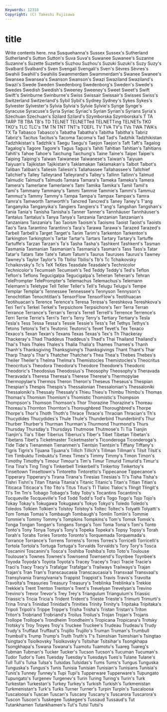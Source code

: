 ```yaml
---
Keywords: 12318 
Copyright: (C) Takeshi Fujisawa
---
```


# title

Write contents here.
nna Susquehanna's Sussex Sussex's
Sutherland Sutherland's Sutton Sutton's Suva Suva's Suwanee Suwanee's Suzanne Suzanne's
Suzette Suzette's Suzhou Suzhou's Suzuki Suzuki's Suzy Suzy's Svalbard Svalbard's
Sven Svengali Svengali's Sven's Sèvres Sèvres's Swahili Swahili's Swahilis Swammerdam
Swammerdam's Swanee Swanee's Swansea Swansea's Swanson Swanson's Swazi Swaziland Swaziland's
Swazi's Swede Sweden Swedenborg Swedenborg's Sweden's Swede's Swedes Swedish Swedish's
Sweeney Sweeney's Sweet Sweet's Swift Swift's Swinburne Swinburne's Swiss Swissair
Swissair's Swisses Swiss's Switzerland Switzerland's Sybil Sybil's Sydney Sydney's Sykes
Sykes's Sylvester Sylvester's Sylvia Sylvia's Sylvie Sylvie's Synge Synge's Syracuse
Syracuse's Syria Syriac Syriac's Syrian Syrian's Syrians Syria's Szechuan Szechuan's
Szilard Szilard's Szymborska Szymborska's T TA TARP TB TBA TB's
TD TELNET TELNETTed TELNETTing TELNETs TKO TKO's TLC TLC's TM
TN TNT TNT's TOEFL TV TVA TV's TVs TWA TWA's
TX Ta Tabasco Tabasco's Tabatha Tabatha's Tabitha Tabitha's Tabriz Tabriz's
Tacitus Tacitus's Tacoma Tacoma's Tad Tad's Tadzhik Tadzhikistan Tadzhikistan's Tadzhik's
Taegu Taegu's Taejon Taejon's Taft Taft's Tagalog Tagalog's Tagore Tagore's
Tagus Tagus's Tahiti Tahitian Tahitian's Tahitians Tahiti's Tahoe Tahoe's Taichung
Taichung's Taine Taine's Taipei Taipei's Taiping Taiping's Taiwan Taiwanese Taiwanese's
Taiwan's Taiyuan Taiyuan's Tajikistan Tajikistan's Taklamakan Taklamakan's Talbot Talbot's Taliban
Taliban's Taliesin Taliesin's Tallahassee Tallahassee's Tallchief Tallchief's Talley Talleyrand Talleyrand's
Talley's Tallinn Tallinn's Talmud Talmudic Talmud's Talmuds Tamara Tamara's Tameka
Tameka's Tamera Tamera's Tamerlane Tamerlane's Tami Tamika Tamika's Tamil Tamil's
Tami's Tammany Tammany's Tammi Tammie Tammie's Tammi's Tammuz Tammuz's Tammy
Tammy's Tampa Tampa's Tampax Tampax's Tamra Tamra's Tamworth Tamworth's Tancred
Tancred's Taney Taney's T'ang Tanganyika Tanganyika's Tangiers Tangiers's T'ang's Tangshan
Tangshan's Tania Tania's Tanisha Tanisha's Tanner Tanner's Tannhäuser Tannhäuser's Tantalus
Tantalus's Tanya Tanya's Tanzania Tanzanian Tanzanian's Tanzanians Tanzania's Tao Taoism
Taoism's Taoisms Taoist Taoist's Taoists Tao's Tara Tarantino Tarantino's Tara's
Tarawa Tarawa's Tarazed Tarazed's Tarbell Tarbell's Target Target's Tarim Tarim's
Tarkenton Tarkenton's Tarkington Tarkington's Tartar Tartar's Tartars Tartary Tartary's Tartuffe
Tartuffe's Tarzan Tarzan's Ta's Tasha Tasha's Tashkent Tashkent's Tasman Tasmania
Tasmanian Tasmanian's Tasmania's Tasman's Tass Tass's Tatar Tatar's Tatars Tate
Tate's Tatum Tatum's Taurus Tauruses Taurus's Tawney Tawney's Taylor Taylor's
Tb Tbilisi Tbilisi's Tb's Tc Tchaikovsky Tchaikovsky's Tc's TeX TeXes
Teasdale Teasdale's Technicolor Technicolor's Tecumseh Tecumseh's Ted Teddy Teddy's Ted's
Teflon Teflon's Teflons Tegucigalpa Tegucigalpa's Teheran Teheran's Tehran TelePrompter TelePrompter's
Telemachus Telemachus's Telemann Telemann's Teletype Tell Teller Teller's Tell's Telugu
Telugu's Tempe Templar Templar's Tennessee Tennessee's Tennyson Tennyson's Tenochtitlan Tenochtitlan's
TensorFlow TensorFlow's Teotihuacan Teotihuacan's Terence Terence's Teresa Teresa's Tereshkova Tereshkova's
Teri Teri's Terkel Terkel's Terpsichore Terpsichore's Terr Terra Terran Terrance
Terrance's Terran's Terra's Terrell Terrell's Terrence Terrence's Terri Terrie Terrie's
Terri's Terr's Terry Terry's Tertiary Tertiary's Tesla Tesla's Tess Tessa
Tessa's Tessie Tessie's Tess's Tet Tethys Tethys's Tetons Tetons's Tet's
Teutonic Teutonic's Tevet Tevet's Tex Texaco Texaco's Texan Texan's Texans
Texas Texas's Tex's Th Thackeray Thackeray's Thad Thaddeus Thaddeus's Thad's
Thai Thailand Thailand's Thai's Thais Thales Thales's Thalia Thalia's Thames
Thames's Thanh Thanh's Thanksgiving Thanksgiving's Thanksgivings Thant Thant's Thar Tharp
Tharp's Thar's Thatcher Thatcher's Thea Thea's Thebes Thebes's Theiler Theiler's
Thelma Thelma's Themistocles Themistocles's Theocritus Theocritus's Theodora Theodora's Theodore Theodore's
Theodoric Theodoric's Theodosius Theodosius's Theosophy Theosophy's Theravada Theravada's Theresa Theresa's
Therese Therese's Thermopylae Thermopylae's Thermos Theron Theron's Theseus Theseus's Thespian
Thespian's Thespis Thespis's Thessalonian Thessalonian's Thessaloníki Thessaloníki's Thessaly Thessaly's Thieu
Thieu's Thimbu Thimbu's Thomas Thomas's Thomism Thomism's Thomistic Thomistic's Thompson
Thompson's Thomson Thomson's Thor Thorazine Thorazine's Thoreau Thoreau's Thornton Thornton's
Thoroughbred Thoroughbred's Thorpe Thorpe's Thor's Thoth Thoth's Thrace Thrace's Thracian
Thracian's Th's Thucydides Thucydides's Thule Thule's Thunderbird Thunderbird's Thur Thurber
Thurber's Thurman Thurman's Thurmond Thurmond's Thurs Thursday Thursday's Thursdays Thutmose
Thutmose's Ti Tia Tianjin Tianjin's Tia's Tiber Tiberius Tiberius's Tiber's
Tibet Tibetan Tibetan's Tibetans Tibet's Ticketmaster Ticketmaster's Ticonderoga Ticonderoga's Tide
Tide's Tienanmen Tienanmen's Tientsin Tientsin's Tiffany Tiffany's Tigris Tigris's Tijuana
Tijuana's Tillich Tillich's Tillman Tillman's Tilsit Tilsit's Tim Timbuktu Timbuktu's
Timex Timex's Timmy Timmy's Timon Timon's Timothy Timothy's Timour Timour's
Tim's Timur Timurid Timurid's Timur's Tina Tina's Ting Ting's Tinkerbell
Tinkerbell's Tinkertoy Tinkertoy's Tinseltown Tinseltown's Tintoretto Tintoretto's Tippecanoe Tippecanoe's Tipperary
Tipperary's Tirana Tirana's Tiresias Tiresias's Ti's Tisha Tisha's Tishri Tishri's
Titan Titania Titania's Titanic Titanic's Titan's Titian Titian's Titicaca Titicaca's
Tito Tito's Titus Titus's Tl Tlaloc Tlaloc's Tlingit Tlingit's Tl's
Tm Tm's Tobago Tobago's Toby Toby's Tocantins Tocantins's Tocqueville Tocqueville's
Tod Todd Todd's Tod's Togo Togo's Tojo Tojo's Tokay Tokay's
Tokugawa Tokugawa's Tokyo Tokyo's Toledo Toledo's Toledos Tolkien Tolkien's Tolstoy
Tolstoy's Toltec Toltec's Tolyatti Tolyatti's Tom Tomas Tomas's Tombaugh Tombaugh's
Tomlin Tomlin's Tommie Tommie's Tommy Tommy's Tompkins Tompkins's Tom's Tomsk
Tomsk's Tonga Tongan Tongan's Tongans Tonga's Toni Tonia Tonia's Toni's
Tonto Tonto's Tony Tonya Tonya's Tony's Topeka Topeka's Topsy Topsy's
Torah Torah's Torahs Tories Toronto Toronto's Torquemada Torquemada's Torrance Torrance's
Torrens Torrens's Torres Torres's Torricelli Torricelli's Tortola Tortola's Tortuga Tortuga's
Torvalds Torvalds's Tory Tory's Tosca Toscanini Toscanini's Tosca's Toshiba Toshiba's
Toto Toto's Toulouse Toulouse's Townes Townes's Townsend Townsend's Toynbee Toynbee's
Toyoda Toyoda's Toyota Toyota's Tracey Tracey's Traci Tracie Tracie's Traci's
Tracy Tracy's Trafalgar Trafalgar's Trailways Trailways's Trajan Trajan's Tran Tran's
Transcaucasia Transcaucasia's Transvaal Transvaal's Transylvania Transylvania's Trappist Trappist's Travis Travis's
Travolta Travolta's Treasuries Treasury Treasury's Treblinka Treblinka's Trekkie Trekkie's Trent
Trenton Trenton's Trent's Trevelyan Trevelyan's Trevino Trevino's Trevor Trevor's Trey
Trey's Triangulum Triangulum's Triassic Triassic's Tricia Tricia's Trident Trident's Trieste
Trieste's Trimurti Trimurti's Trina Trina's Trinidad Trinidad's Trinities Trinity Trinity's
Tripitaka Tripitaka's Tripoli Tripoli's Trippe Trippe's Trisha Trisha's Tristan Tristan's
Triton Triton's Trobriand Trobriand's Troilus Troilus's Trojan Trojan's Trojans Trollope
Trollope's Trondheim Trondheim's Tropicana Tropicana's Trotsky Trotsky's Troy Troyes Troy's
Truckee Truckee's Trudeau Trudeau's Trudy Trudy's Truffaut Truffaut's Trujillo Trujillo's
Truman Truman's Trumbull Trumbull's Trump Trump's Truth Truth's T's Tsimshian
Tsimshian's Tsingtao Tsingtao's Tsiolkovsky Tsiolkovsky's Tsitsihar Tsitsihar's Tsongkhapa Tsongkhapa's Tswana
Tswana's Tuamotu Tuamotu's Tuareg Tuareg's Tubman Tubman's Tucker Tucker's Tucson
Tucson's Tucuman Tucuman's Tudor Tudor's Tues Tuesday Tuesday's Tuesdays Tues's
Tulane Tulane's Tull Tull's Tulsa Tulsa's Tulsidas Tulsidas's Tums Tums's
Tungus Tunguska Tunguska's Tungus's Tunis Tunisia Tunisian Tunisian's Tunisians Tunisia's
Tunis's Tunney Tunney's Tupi Tupi's Tupperware Tupperware's Tupungato Tupungato's Turgenev
Turgenev's Turin Turing Turing's Turin's Turk Turkestan Turkestan's Turkey Turkey's
Turkish Turkish's Turkmenistan Turkmenistan's Turk's Turks Turner Turner's Turpin Turpin's
Tuscaloosa Tuscaloosa's Tuscan Tuscan's Tuscany Tuscany's Tuscarora Tuscarora's Tuscon Tuscon's
Tuskegee Tuskegee's Tussaud Tussaud's Tut Tutankhamen Tutankhamen's Tut's Tutsi Tutsi's
